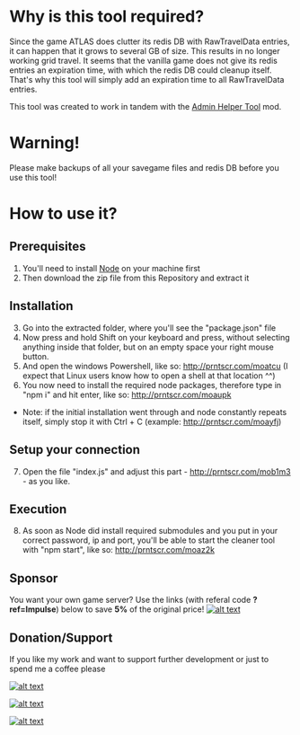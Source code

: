# Why is this tool required?
Since the game ATLAS does clutter its redis DB with RawTravelData entries, it can happen that it grows to several GB of size. This results in no longer working grid travel. It seems that the vanilla game does not give its redis entries an expiration time, with which the redis DB could cleanup itself. That's why this tool will simply add an expiration time to all RawTravelData entries.

This tool was created to work in tandem with the [Admin Helper Tool](https://steamcommunity.com/sharedfiles/filedetails/?id=1656345839) mod.

# Warning!
Please make backups of all your savegame files and redis DB before you use this tool!

# How to use it?
## Prerequisites
1. You'll need to install [Node](https://nodejs.org/en/download/) on your machine first
2. Then download the zip file from this Repository and extract it

## Installation
3. Go into the extracted folder, where you'll see the "package.json" file
4. Now press and hold Shift on your keyboard and press, without selecting anything inside that folder, but on an empty space your right mouse button.
5. And open the windows Powershell, like so: http://prntscr.com/moatcu (I expect that Linux users know how to open a shell at that location ^^)
6. You now need to install the required node packages, therefore type in "npm i" and hit enter, like so: http://prntscr.com/moaupk
  - Note: if the initial installation went through and node constantly repeats itself, simply stop it with Ctrl + C (example: http://prntscr.com/moayfj)

## Setup your connection
7. Open the file "index.js" and adjust this part - http://prntscr.com/mob1m3 - as you like.

## Execution
8. As soon as Node did install required submodules and you put in your correct password, ip and port, you'll be able to start the cleaner tool with "npm start", like so: http://prntscr.com/moaz2k

## Sponsor
You want your own game server? Use the links (with referal code **?ref=Impulse**) below to save **5%** of the original price!
[![alt text](https://i.imgur.com/kPuuDSj.png "G-Protal")](https://www.g-portal.com?ref=Impulse)

## Donation/Support
If you like my work and want to support further development or just to spend me a coffee please

[![alt text](https://i.imgur.com/Y0XkUcd.png "Paypal $")](https://www.paypal.com/cgi-bin/webscr?cmd=_s-xclick&hosted_button_id=S3WQNNSVY8VAL)

[![alt text](https://i.imgur.com/xezX26q.png "Paypal €")](https://www.paypal.com/cgi-bin/webscr?cmd=_s-xclick&hosted_button_id=VQRPA46YADD9J)

[![alt text](https://i.imgur.com/nLOjZGb.png "Become a Patreon")](https://www.patreon.com/user?u=5515247)

